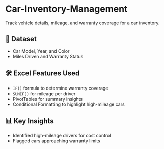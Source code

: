 # Car-Inventory-Management
Track vehicle details, mileage, and warranty coverage for a car inventory.
## 📂 Dataset  
- Car Model, Year, and Color  
- Miles Driven and Warranty Status
## 🛠 Excel Features Used  
- `IF()` formula to determine warranty coverage  
- `SUMIF()` for mileage per driver  
- PivotTables for summary insights  
- Conditional Formatting to highlight high-mileage cars  

## 📊 Key Insights  
- Identified high-mileage drivers for cost control  
- Flagged cars approaching warranty limits  

